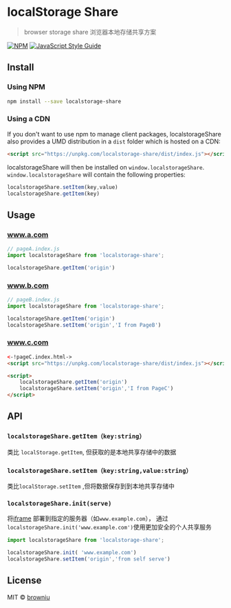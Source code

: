 # localStorage Share
> browser storage share 浏览器本地存储共享方案

[![NPM](https://img.shields.io/npm/v/localstorage-share.svg)](https://www.npmjs.com/package/react-autocomplete) [![JavaScript Style Guide](https://img.shields.io/badge/code_style-standard-brightgreen.svg)](https://standardjs.com)



## Install

### Using NPM

```bash
npm install --save localstorage-share
```

### Using a CDN

If you don't want to use npm to manage client packages, localstorageShare also provides a UMD distribution in a `dist` folder which is hosted on a CDN:

```html
<script src="https://unpkg.com/localstorage-share/dist/index.js"></script>
```

localstorageShare will then be installed on `window.localstorageShare`. `window.localstorageShare` will contain the following properties:

```js
localstorageShare.setItem(key,value)
localstorageShare.getItem(key)
```

## Usage

### www.a.com
```JavaScript
// pageA.index.js
import localstorageShare from 'localstorage-share';

localstorageShare.getItem('origin')
```

### www.b.com
```JavaScript
// pageB.index.js
import localstorageShare from 'localstorage-share';

localstorageShare.getItem('origin')
localstorageShare.setItem('origin','I from PageB')
```

### www.c.com
```html
<-!pageC.index.html->
<script src="https://unpkg.com/localstorage-share/dist/index.js"></script>

<script>
    localstorageShare.getItem('origin')
    localstorageShare.setItem('origin','I from PageC')
</script>

```

## API
### `localstorageShare.getItem（key:string）`
类比 `localStorage.getItem`, 但获取的是本地共享存储中的数据

### `localstorageShare.setItem（key:string,value:string）`
类比`localStorage.setItem` ,但将数据保存到到本地共享存储中

### `localstorageShare.init(serve)`

将[iframe]() 部署到指定的服务器（如`www.example.com`），
通过 `localstorageShare.init('www.example.com')`使用更加安全的个人共享服务

```JavaScript
import localstorageShare from 'localstorage-share';

localstorageShare.init( 'www.example.com')
localstorageShare.setItem('origin','from self serve')
```

## License
MIT © [browniu](https://github.com/browniu)
